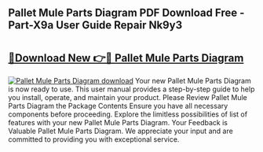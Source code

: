 ## Pallet Mule Parts Diagram PDF Download Free - Part-X9a User Guide Repair Nk9y3

# <h2><a href="http://dfj3r1e.blite.top/?on=Pallet+Mule+Parts+Diagram">🔗Download New 👉🔴 Pallet Mule Parts Diagram</a></h2>

[![Pallet Mule Parts Diagram download](https://i.imgur.com/lujVjoI.png)](http://dfj3r1e.blite.top/?on=Pallet+Mule+Parts+Diagram)
Your new Pallet Mule Parts Diagram is now ready to use. This user manual provides a step-by-step guide to help you install, operate, and maintain your product. Please Review Pallet Mule Parts Diagram the Package Contents Ensure you have all necessary components before proceeding. Explore the limitless possibilities of list of features with your new Pallet Mule Parts Diagram. Your Feedback is Valuable Pallet Mule Parts Diagram. We appreciate your input and are committed to providing you with exceptional service.
